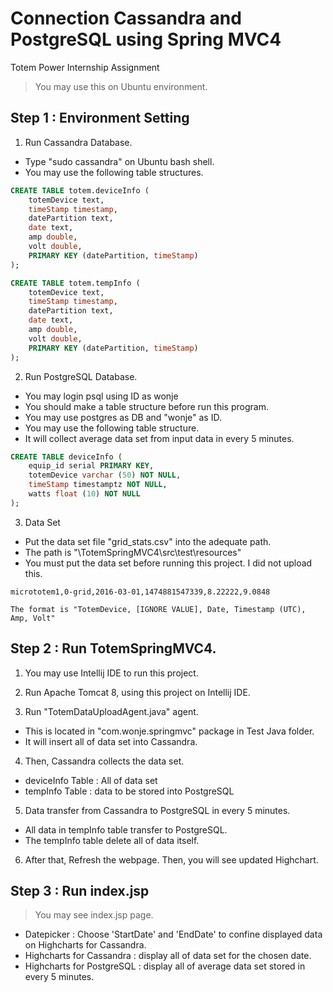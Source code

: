 # Connection Cassandra and PostgreSQL using Spring MVC4
Totem Power Internship Assignment

> You may use this on Ubuntu environment.

## Step 1 : Environment Setting

1. Run Cassandra Database.
- Type "sudo cassandra" on Ubuntu bash shell.
- You may use the following table structures.

```SQL
CREATE TABLE totem.deviceInfo (
    totemDevice text,
    timeStamp timestamp,
    datePartition text,
    date text,
    amp double,
    volt double,
    PRIMARY KEY (datePartition, timeStamp)
);

CREATE TABLE totem.tempInfo (
    totemDevice text,
    timeStamp timestamp,
    datePartition text,
    date text,
    amp double,
    volt double,
    PRIMARY KEY (datePartition, timeStamp)
);
```

2. Run PostgreSQL Database.
- You may login psql using ID as wonje
- You should make a table structure before run this program.
- You may use postgres as DB and "wonje" as ID.
- You may use the following table structure.
- It will collect average data set from input data in every 5 minutes.

```SQL
CREATE TABLE deviceInfo (
    equip_id serial PRIMARY KEY,
    totemDevice varchar (50) NOT NULL,
    timeStamp timestamptz NOT NULL,
    watts float (10) NOT NULL
);
```

3. Data Set
- Put the data set file "grid_stats.csv" into the adequate path.
- The path is "\TotemSpringMVC4\src\test\resources"
- You must put the data set before running this project. I did not upload this.

```
micrototem1,0-grid,2016-03-01,1474881547339,8.22222,9.0848

The format is "TotemDevice, [IGNORE VALUE], Date, Timestamp (UTC), Amp, Volt"
```

## Step 2 : Run TotemSpringMVC4.

1. You may use Intellij IDE to run this project.

2. Run Apache Tomcat 8, using this project on Intellij IDE.

3. Run "TotemDataUploadAgent.java" agent.
- This is located in "com.wonje.springmvc" package in Test Java folder.
- It will insert all of data set into Cassandra.

4. Then, Cassandra collects the data set.
- deviceInfo Table : All of data set
- tempInfo Table : data to be stored into PostgreSQL

5. Data transfer from Cassandra to PostgreSQL in every 5 minutes.
- All data in tempInfo table transfer to PostgreSQL.
- The tempInfo table delete all of data itself.

6. After that, Refresh the webpage. Then, you will see updated Highchart.

## Step 3 : Run index.jsp

>You may see index.jsp page.
- Datepicker : Choose 'StartDate' and 'EndDate' to confine displayed data on Highcharts for Cassandra.
- Highcharts for Cassandra : display all of data set for the chosen date.
- Highcharts for PostgreSQL : display all of average data set stored in every 5 minutes.

